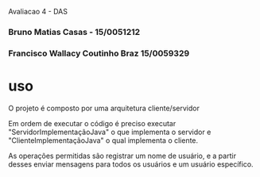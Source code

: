 Avaliacao 4 - DAS

### Bruno Matias Casas - 15/0051212
### Francisco Wallacy Coutinho Braz 15/0059329


# uso

O projeto é composto por uma arquitetura cliente/servidor

Em ordem de executar o código é preciso executar "ServidorImplementaçãoJava" o que implementa o servidor e "ClienteImplementaçãoJava" o qual implementa o cliente.

As operações permitidas são registrar um nome de usuário, e a partir desses enviar mensagens para todos os usuários e um usuário específico.
